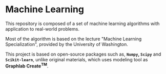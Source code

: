 # Machine Learning

This repository is composed of a set of machine learning algorithms with application to real-world problems.

Most of the algorithm is based on the lecture "Machine Learning Specialization", provided by the University of Washington. 

This project is based on open-source packages such as, **`Numpy`, `Scipy`** and **`Scikit-learn`**, unlike original materials, which uses modeling tool as **Graphlab Create<sup>TM</sup>**.